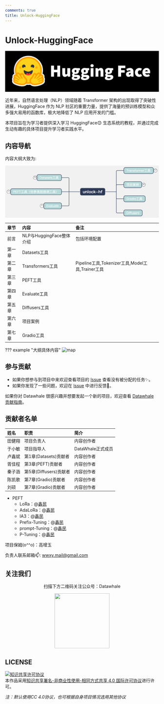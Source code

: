 ```yaml
---
comments: true
title: Unlock-HuggingFace
---
```


# Unlock-HuggingFace

![banner](./rep_index/images_brand_logos_hf-logo-with-white-title.png)

近年来，自然语言处理（NLP）领域随着 Transformer 架构的出现取得了突破性进展，HuggingFace 作为 NLP 社区的重要力量，提供了海量的预训练模型和众多强大易用的函数库，极大地降低了 NLP 应用开发的门槛。

本项目旨在为学习者提供深入学习 HuggingFace😊 生态系统的教程，并通过完成生动有趣的具体项目提升学习者实践水平。

## 内容导航

内容大纲大致为:

![nav](./rep_index/nav.png)

| 章节   | 内容                     | 备注                                             |
| :----- | :----------------------- | :----------------------------------------------- |
| 前言   | NLP与HuggingFace整体介绍 | 包括环境配置                                     |
| 第一章 | Datasets工具             |                                                  |
| 第二章 | Transformers工具         | Pipeline工具,Tokenizer工具,Model工具,Trainer工具 |
| 第三章 | PEFT工具                 |                                                  |
| 第四章 | Evaluate工具             |                                                  |
| 第五章 | Diffusers工具            |                                                  |
| 第六章 | 项目案例                 |                                                  |
| 第七章 | Gradio工具               |                                                  |

??? example "大纲具体内容"
    ![map](./rep_index/map.png)

## 参与贡献

- 如果你想参与到项目中来欢迎查看项目的 [Issue](https://github.com/datawhalechina/unlock-hf/issues) 查看没有被分配的任务✨。
- 如果你发现了一些问题，欢迎在 [Issue](https://github.com/datawhalechina/unlock-hf/issues) 中进行反馈🐛。

如果你对 Datawhale 很感兴趣并想要发起一个新的项目，欢迎查看 [Datawhale 贡献指南](https://github.com/datawhalechina/DOPMC#%E4%B8%BA-datawhale-%E5%81%9A%E5%87%BA%E8%B4%A1%E7%8C%AE)。

## 贡献者名单

| 姓名   | 职责                   | 简介              |
| :----- | :--------------------- | :---------------- |
| 田健翔 | 项目负责人             | 内容创作者        |
| 于小敏 | 项目指导人             | DataWhale正式成员 |
| 卢鑫斌 | 第1章(Datasets)贡献者  | 内容创作者        |
| 胥佳程 | 第3章(PEFT)贡献者      | 内容创作者        |
| 秦子涵 | 第5章(Diffusers)贡献者 | 内容创作者        |
| 陈凯歌 | 第7章(Gradio)贡献者    | 内容创作者        |
| 刘硕   | 第7章(Gradio)贡献者    | 内容创作者        |

- PEFT
    - LoRa：@[鑫民](https://github.com/fancyboi999)
    - AdaLoRa：@[鑫民](https://github.com/fancyboi999)
    - IA3：@[鑫民](https://github.com/fancyboi999)
    - Prefix-Tuning：@[鑫民](https://github.com/fancyboi999)
    - prompt-Tuning：@[鑫民](https://github.com/fancyboi999)
    - P-Tuning：@[鑫民](https://github.com/fancyboi999)

项目保姆(o^^o)：高增玉

负责人联系邮箱📫:
<wwxy.mail@gmail.com>

## 关注我们

<div align=center>
<p>扫描下方二维码关注公众号：Datawhale</p>
<img src="https://raw.githubusercontent.com/datawhalechina/pumpkin-book/master/res/qrcode.jpeg" width = "180" height = "180">
</div>

## LICENSE

<a rel="license" href="http://creativecommons.org/licenses/by-nc-sa/4.0/"><img alt="知识共享许可协议" style="border-width:0" src="https://img.shields.io/badge/license-CC%20BY--NC--SA%204.0-lightgrey" /></a><br />本作品采用<a rel="license" href="http://creativecommons.org/licenses/by-nc-sa/4.0/">知识共享署名-非商业性使用-相同方式共享 4.0 国际许可协议</a>进行许可。

*注：默认使用CC 4.0协议，也可根据自身项目情况选用其他协议*
